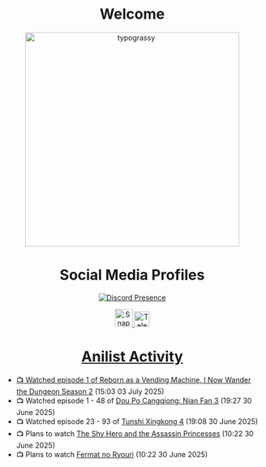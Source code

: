 <div align="center">

# Welcome
<a href="https://github.com/kawarimidoll/typograssy">
    <img alt="typograssy" src="https://typograssy.deno.dev/api?text=%E3%82%88%E3%81%86%E3%81%93%E3%81%9D%E3%81%BF%E3%81%AA%E3%81%95%E3%82%93%20-%20Sheby--&&l0=none&l1=82d9d0&l2=027353&l3=038c4c&l4=01402e&bg=none&frame=none&speed=100&comment=" width="421.99">
</a>

</div>

<div align="center">

# Social Media Profiles

[![Discord Presence](https://lanyard.cnrad.dev/api/612532963938271232)](https://discord.com/users/612532963938271232)


<a href="https://www.snapchat.com/add/a.sheby" title="Snapchat Profile">
    <img src="https://www.freepnglogos.com/uploads/snapchat-logo-png-0.png" width="35" alt="Snapchat Logo" />


<a href="https://t.me/ASheby" title="Telegram Profile">
    <img src="https://www.freepnglogos.com/uploads/telegram-logo-png-0.png" width="30" alt="Telegram Logo" />


</div>

<div align="center">

# Anilist Activity

</div>

<!-- ANILIST_ACTIVITY:start -->

-   📺 Watched episode 1 of [Reborn as a Vending Machine, I Now Wander the Dungeon Season 2](https://anilist.co/anime/169440) (15:03 03 July 2025)
-   📺 Watched episode 1 - 48 of [Dou Po Cangqiong: Nian Fan 3](https://anilist.co/anime/168164) (19:27 30 June 2025)
-   📺 Watched episode 23 - 93 of [Tunshi Xingkong 4](https://anilist.co/anime/166219) (19:08 30 June 2025)
-   📺 Plans to watch [The Shy Hero and the Assassin Princesses](https://anilist.co/anime/186561) (10:22 30 June 2025)
-   📺 Plans to watch [Fermat no Ryouri](https://anilist.co/anime/186003) (10:22 30 June 2025)

<!-- ANILIST_ACTIVITY:end -->
